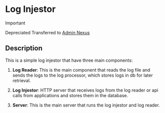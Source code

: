 # Log Injestor

> [!IMPORTANT]
> Depreciated
> Transferred to [Admin Nexus](https://github.com/Himasnhu-AT/adminNexus)

## Description

This is a simple log injestor that have three main components:

1. **Log Reader**: This is the main component that reads the log file and sends the logs to the log processor, which stores logs in db for later retrieval.

2. **Log Injestor**: HTTP server that receives logs from the log reader or api calls from applications and stores them in the database.

3. **Server**: This is the main server that runs the log injestor and log reader.

